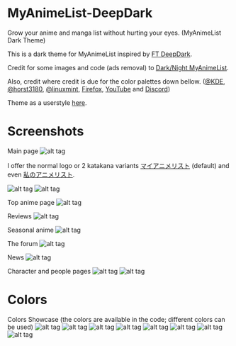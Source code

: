 # MyAnimeList-DeepDark
Grow your anime and manga list without hurting your eyes. (MyAnimeList Dark Theme)

This is a dark theme for MyAnimeList inspired by [FT DeepDark](https://addons.mozilla.org/en-US/firefox/addon/ft-deepdark/?src=search).

Credit for some images and code (ads removal) to [Dark/Night MyAnimeList](https://userstyles.org/styles/120493/dark-night-myanimelist).

Also, credit where credit is due for the color palettes down bellow. ([@KDE](https://github.com/KDE), [@horst3180](https://github.com/horst3180), [@linuxmint](https://github.com/linuxmint), [Firefox](https://www.mozilla.org/en-US/firefox/new/), [YouTube](https://www.youtube.com/) and [Discord](https://discordapp.com/))

Theme as a userstyle [here](https://userstyles.org/styles/146429/myanimelist-deepdark).

# Screenshots
Main page
![alt tag](https://raw.githubusercontent.com/RaitaroH/MyAnimeList-DeepDark/master/Images/Page.png)

I offer the normal logo or 2 katakana variants [マイアニメリスト](https://raw.githubusercontent.com/RaitaroH/MyAnimeList-DeepDark/master/Images/logo_katakana.png) (default) and even [私のアニメリスト](https://raw.githubusercontent.com/RaitaroH/MyAnimeList-DeepDark/master/Images/logo_katakana_V2.png).

![alt tag](https://raw.githubusercontent.com/RaitaroH/MyAnimeList-DeepDark/master/Images/Logo1.png)
![alt tag](https://raw.githubusercontent.com/RaitaroH/MyAnimeList-DeepDark/master/Images/Logo2.png)

Top anime page
![alt tag](https://raw.githubusercontent.com/RaitaroH/MyAnimeList-DeepDark/master/Images/Top.png)

Reviews
![alt tag](https://raw.githubusercontent.com/RaitaroH/MyAnimeList-DeepDark/master/Images/Reviews.png)

Seasonal anime
![alt tag](https://raw.githubusercontent.com/RaitaroH/MyAnimeList-DeepDark/master/Images/Seasonal.png)

The forum
![alt tag](https://raw.githubusercontent.com/RaitaroH/MyAnimeList-DeepDark/master/Images/Forum.png)

News
![alt tag](https://raw.githubusercontent.com/RaitaroH/MyAnimeList-DeepDark/master/Images/News.png)

Character and people pages
![alt tag](https://raw.githubusercontent.com/RaitaroH/MyAnimeList-DeepDark/master/Images/Characters.png)
![alt tag](https://raw.githubusercontent.com/RaitaroH/MyAnimeList-DeepDark/master/Images/People.png)

# Colors
Colors Showcase (the colors are available in the code; different colors can be used)
![alt tag](https://raw.githubusercontent.com/RaitaroH/MyAnimeList-DeepDark/master/Images/ArcDarkColors.png)
![alt tag](https://raw.githubusercontent.com/RaitaroH/MyAnimeList-DeepDark/master/Images/BreezeDarkColors.png)
![alt tag](https://raw.githubusercontent.com/RaitaroH/MyAnimeList-DeepDark/master/Images/DeepDarkColors.png)
![alt tag](https://raw.githubusercontent.com/RaitaroH/MyAnimeList-DeepDark/master/Images/DiscordColors.png)
![alt tag](https://raw.githubusercontent.com/RaitaroH/MyAnimeList-DeepDark/master/Images/FirefoxColors.png)
![alt tag](https://raw.githubusercontent.com/RaitaroH/MyAnimeList-DeepDark/master/Images/Mint-Y-DarkColors.png)
![alt tag](https://raw.githubusercontent.com/RaitaroH/MyAnimeList-DeepDark/master/Images/VertexDarkColors.png)
![alt tag](https://raw.githubusercontent.com/RaitaroH/MyAnimeList-DeepDark/master/Images/YoutubeColors.png)
